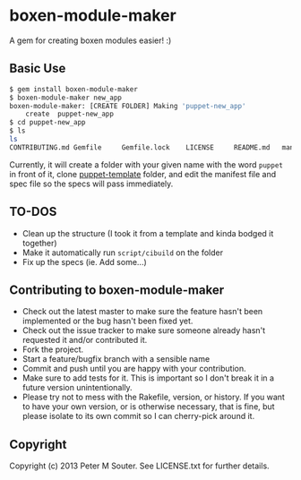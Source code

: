 # boxen-module-maker

A gem for creating boxen modules easier! :)

## Basic Use
```bash
$ gem install boxen-module-maker
$ boxen-module-maker new_app
boxen-module-maker: [CREATE FOLDER] Making 'puppet-new_app'
	create	puppet-new_app
$ cd puppet-new_app
$ ls
ls
CONTRIBUTING.md	Gemfile		Gemfile.lock	LICENSE		README.md	manifests	script		spec
```

Currently, it will create a folder with your given name with the word `puppet` in front of it,
clone [puppet-template](https://github.com/boxen/puppet-template) folder,
and edit the manifest file and spec file so the specs will pass immediately.

## TO-DOS

* Clean up the structure (I took it from a template and kinda bodged it together)
* Make it automatically run `script/cibuild` on the folder
* Fix up the specs (ie. Add some...)

## Contributing to boxen-module-maker

* Check out the latest master to make sure the feature hasn't been implemented or the bug hasn't been fixed yet.
* Check out the issue tracker to make sure someone already hasn't requested it and/or contributed it.
* Fork the project.
* Start a feature/bugfix branch with a sensible name
* Commit and push until you are happy with your contribution.
* Make sure to add tests for it. This is important so I don't break it in a future version unintentionally.
* Please try not to mess with the Rakefile, version, or history. If you want to have your own version, or is otherwise necessary, that is fine, but please isolate to its own commit so I can cherry-pick around it.

## Copyright

Copyright (c) 2013 Peter M Souter. See LICENSE.txt for
further details.

